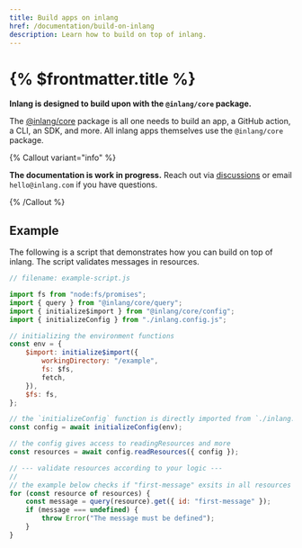 ```yaml
---
title: Build apps on inlang
href: /documentation/build-on-inlang
description: Learn how to build on top of inlang.
---
```


# {% $frontmatter.title %}

**Inlang is designed to build upon with the `@inlang/core` package.**

The [@inlang/core](https://github.com/inlang/inlang/tree/main/source-code/core) package is all one needs to build an app, a GitHub action, a CLI, an SDK, and more. All inlang apps themselves use the `@inlang/core` package.

{% Callout variant="info" %}

**The documentation is work in progress.** Reach out via [discussions](https://github.com/inlang/inlang/discussions) or email `hello@inlang.com` if you have questions.

{% /Callout %}

## Example

The following is a script that demonstrates how you can build on top of inlang. The script validates messages in resources.

```js
// filename: example-script.js

import fs from "node:fs/promises";
import { query } from "@inlang/core/query";
import { initialize$import } from "@inlang/core/config";
import { initializeConfig } from "./inlang.config.js";

// initializing the environment functions
const env = {
	$import: initialize$import({
		workingDirectory: "/example",
		fs: $fs,
		fetch,
	}),
	$fs: fs,
};

// the `initializeConfig` function is directly imported from `./inlang.config.js`
const config = await initializeConfig(env);

// the config gives access to readingResources and more
const resources = await config.readResources({ config });

// --- validate resources according to your logic ---
//
// the example below checks if "first-message" exsits in all resources
for (const resource of resources) {
	const message = query(resource).get({ id: "first-message" });
	if (message === undefined) {
		throw Error("The message must be defined");
	}
}
```
